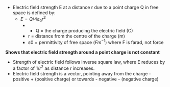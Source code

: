 - Electric field strength E at a distance r due to a point charge Q in free space is defined by:
	- $E = Q/4ε_0 r^2$ 
		- - Q = the charge producing the electric field (C)
		- r = distance from the centre of the charge (m)
		- ε0 = permittivity of free space ($F m^{-1}$)  where F is farad, not force

**Shows that electric field strength around a point charge is not constant**
- Strength of electric field follows inverse square law, where E reduces by a factor of $1/r^2$ as distance r increases.
- Electric field strength is a vector, pointing away from the charge - positive + (positive charge) or towards - negative - (negative charge)